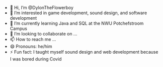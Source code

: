 - 👋 Hi, I’m @DylonTheFlowerboy
- 👀 I’m interested in game development, sound design, and software development
- 🌱 I’m currently learning Java and SQL at the NWU Potchefstroom Campus
- 💞️ I’m looking to collaborate on ...
- 📫 How to reach me ...
- 😄 Pronouns: he/him
- ⚡ Fun fact: I taught myself sound design and web development because I was bored during Covid

<!---
DylonTheFlowerboy/DylonTheFlowerboy is a ✨ special ✨ repository because its `README.md` (this file) appears on your GitHub profile.
You can click the Preview link to take a look at your changes.
--->
